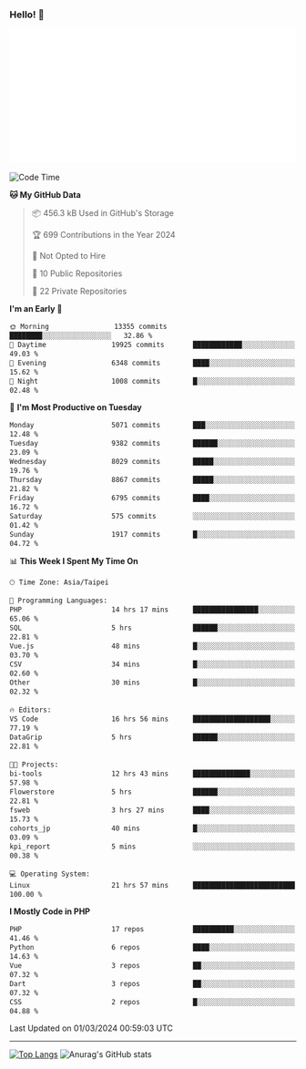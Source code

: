### Hello! 👋

![Metrics](/metrics.classic.svg)

<!--START_SECTION:waka-->
![Code Time](http://img.shields.io/badge/Code%20Time-1%2C217%20hrs%2028%20mins-blue)

**🐱 My GitHub Data** 

> 📦 456.3 kB Used in GitHub's Storage 
 > 
> 🏆 699 Contributions in the Year 2024
 > 
> 🚫 Not Opted to Hire
 > 
> 📜 10 Public Repositories 
 > 
> 🔑 22 Private Repositories 
 > 
**I'm an Early 🐤** 

```text
🌞 Morning                13355 commits       ████████░░░░░░░░░░░░░░░░░   32.86 % 
🌆 Daytime                19925 commits       ████████████░░░░░░░░░░░░░   49.03 % 
🌃 Evening                6348 commits        ████░░░░░░░░░░░░░░░░░░░░░   15.62 % 
🌙 Night                  1008 commits        █░░░░░░░░░░░░░░░░░░░░░░░░   02.48 % 
```
📅 **I'm Most Productive on Tuesday** 

```text
Monday                   5071 commits        ███░░░░░░░░░░░░░░░░░░░░░░   12.48 % 
Tuesday                  9382 commits        ██████░░░░░░░░░░░░░░░░░░░   23.09 % 
Wednesday                8029 commits        █████░░░░░░░░░░░░░░░░░░░░   19.76 % 
Thursday                 8867 commits        █████░░░░░░░░░░░░░░░░░░░░   21.82 % 
Friday                   6795 commits        ████░░░░░░░░░░░░░░░░░░░░░   16.72 % 
Saturday                 575 commits         ░░░░░░░░░░░░░░░░░░░░░░░░░   01.42 % 
Sunday                   1917 commits        █░░░░░░░░░░░░░░░░░░░░░░░░   04.72 % 
```


📊 **This Week I Spent My Time On** 

```text
🕑︎ Time Zone: Asia/Taipei

💬 Programming Languages: 
PHP                      14 hrs 17 mins      ████████████████░░░░░░░░░   65.06 % 
SQL                      5 hrs               ██████░░░░░░░░░░░░░░░░░░░   22.81 % 
Vue.js                   48 mins             █░░░░░░░░░░░░░░░░░░░░░░░░   03.70 % 
CSV                      34 mins             █░░░░░░░░░░░░░░░░░░░░░░░░   02.60 % 
Other                    30 mins             █░░░░░░░░░░░░░░░░░░░░░░░░   02.32 % 

🔥 Editors: 
VS Code                  16 hrs 56 mins      ███████████████████░░░░░░   77.19 % 
DataGrip                 5 hrs               ██████░░░░░░░░░░░░░░░░░░░   22.81 % 

🐱‍💻 Projects: 
bi-tools                 12 hrs 43 mins      ██████████████░░░░░░░░░░░   57.98 % 
Flowerstore              5 hrs               ██████░░░░░░░░░░░░░░░░░░░   22.81 % 
fsweb                    3 hrs 27 mins       ████░░░░░░░░░░░░░░░░░░░░░   15.73 % 
cohorts_jp               40 mins             █░░░░░░░░░░░░░░░░░░░░░░░░   03.09 % 
kpi_report               5 mins              ░░░░░░░░░░░░░░░░░░░░░░░░░   00.38 % 

💻 Operating System: 
Linux                    21 hrs 57 mins      █████████████████████████   100.00 % 
```

**I Mostly Code in PHP** 

```text
PHP                      17 repos            ██████████░░░░░░░░░░░░░░░   41.46 % 
Python                   6 repos             ████░░░░░░░░░░░░░░░░░░░░░   14.63 % 
Vue                      3 repos             ██░░░░░░░░░░░░░░░░░░░░░░░   07.32 % 
Dart                     3 repos             ██░░░░░░░░░░░░░░░░░░░░░░░   07.32 % 
CSS                      2 repos             █░░░░░░░░░░░░░░░░░░░░░░░░   04.88 % 
```




 Last Updated on 01/03/2024 00:59:03 UTC
<!--END_SECTION:waka-->

<hr>

<span style="display:inline-block">[![Top Langs](https://github-readme-stats.vercel.app/api/top-langs/?username=maureendadap&layout=compact&theme=transparent)](https://github.com/anuraghazra/github-readme-stats)</span>
<span style="display:inline-block">![Anurag's GitHub stats](https://github-readme-stats.vercel.app/api?username=maureendadap&show_icons=true&theme=transparent&count_private=true)</span>

<!--
**MaureenDadap/maureendadap** is a ✨ _special_ ✨ repository because its `README.md` (this file) appears on your GitHub profile.

Here are some ideas to get you started:

- 🔭 I’m currently working on ...
- 🌱 I’m currently learning ...
- 👯 I’m looking to collaborate on ...
- 🤔 I’m looking for help with ...
- 💬 Ask me about ...
- 📫 How to reach me: ...
- 😄 Pronouns: ...
- ⚡ Fun fact: ...
-->
